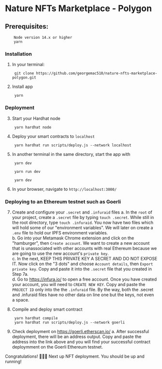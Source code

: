 # Nature NFTs Marketplace - Polygon

## Prerequisites:
    
        Node version 14.x or higher
        yarn

### Installation
1. In your terminal:
        
        git clone https://github.com/georgemac510/nature-nfts-marketplace-polygon.git

2. Install app

        yarn
### Deployment

3. Start your Hardhat node
   
        yarn hardhat node

4. Deploy your smart contracts to `localhost`

        yarn hardhat run scripts/deploy.js --network localhost

5. In another terminal in the same directory, start the app with
   
        yarn dev

        yarn run dev

        yarn dev

6. In your browser, navigate to `http://localhost:3000/`


### Deploying to an Ethereum testnet such as Goerli

7. Create and configure your `.secret` and `.infuraid` files
   a. In the `root` of your project, create a `.secret` file by typing `touch .secret`. While still in the root directory, type `touch .infuraid`. You now have two files which will hold some of our "environment variables". We will later on create a `.env` file to hold our IPFS environment variables.<br>
   b. Go into your Metamask Chrome extension and click on the "hamburger",
   then `Create account`. We want to create a new account that is unassociated 
   with other accounts with real Ethereum because we are going to use the new account's `private key`. <br>
   c. In the next, KEEP THIS PRIVATE KEY A SECRET AND DO NOT EXPOSE IT. Now click on the "3 dots" and choose `Account details`, then `Export private key`. Copy and paste it into the `.secret` file that you created in Step 7a.<br>
   d. Go to https://infura.io/ to open a free account. Once you have created your account, you will need to `CREATE NEW KEY`. Copy and paste the `PROJECT ID` only into the the `.infuraid` file. By the way, both the .secret and .infuraid files have no other data on line one but the keys, not even a space.

8. Compile and deploy smart contract

        yarn hardhat compile
        yarn hardhat run scripts/deploy.js --network goerli

9. Check deployment on https://goerli.etherscan.io/
    a. After successful deployment, there will be an address output. Copy and paste the address into the link above and you will find your successful contract deploymment on the Goerli Ethereum testnet.

Congratulations! 🎉💥🥇 Next up NFT deployment.
You should be up and running!

